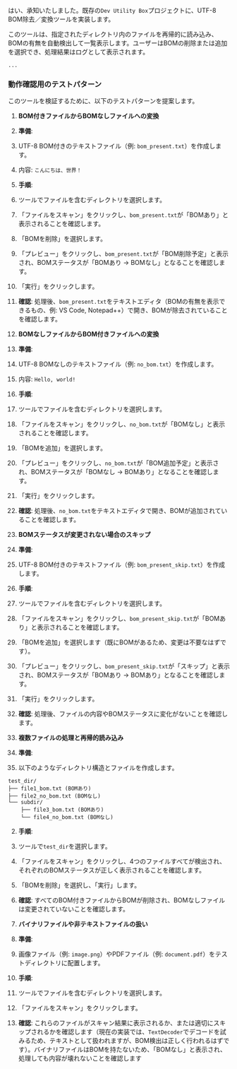 はい、承知いたしました。既存の`Dev Utility Box`プロジェクトに、UTF-8 BOM除去／変換ツールを実装します。

このツールは、指定されたディレクトリ内のファイルを再帰的に読み込み、BOMの有無を自動検出して一覧表示します。ユーザーはBOMの削除または追加を選択でき、処理結果はログとして表示されます。

```typescriptreact project="DevUtilityBox"
...
```

### 動作確認用のテストパターン

このツールを検証するために、以下のテストパターンを提案します。

1. **BOM付きファイルからBOMなしファイルへの変換**

1. **準備**:

1. UTF-8 BOM付きのテキストファイル（例: `bom_present.txt`）を作成します。
2. 内容: `こんにちは、世界！`



2. **手順**:

1. ツールでファイルを含むディレクトリを選択します。
2. 「ファイルをスキャン」をクリックし、`bom_present.txt`が「BOMあり」と表示されることを確認します。
3. 「BOMを削除」を選択します。
4. 「プレビュー」をクリックし、`bom_present.txt`が「BOM削除予定」と表示され、BOMステータスが「BOMあり → BOMなし」となることを確認します。
5. 「実行」をクリックします。



3. **確認**: 処理後、`bom_present.txt`をテキストエディタ（BOMの有無を表示できるもの、例: VS Code, Notepad++）で開き、BOMが除去されていることを確認します。



2. **BOMなしファイルからBOM付きファイルへの変換**

1. **準備**:

1. UTF-8 BOMなしのテキストファイル（例: `no_bom.txt`）を作成します。
2. 内容: `Hello, world!`



2. **手順**:

1. ツールでファイルを含むディレクトリを選択します。
2. 「ファイルをスキャン」をクリックし、`no_bom.txt`が「BOMなし」と表示されることを確認します。
3. 「BOMを追加」を選択します。
4. 「プレビュー」をクリックし、`no_bom.txt`が「BOM追加予定」と表示され、BOMステータスが「BOMなし → BOMあり」となることを確認します。
5. 「実行」をクリックします。



3. **確認**: 処理後、`no_bom.txt`をテキストエディタで開き、BOMが追加されていることを確認します。



3. **BOMステータスが変更されない場合のスキップ**

1. **準備**:

1. UTF-8 BOM付きのテキストファイル（例: `bom_present_skip.txt`）を作成します。



2. **手順**:

1. ツールでファイルを含むディレクトリを選択します。
2. 「ファイルをスキャン」をクリックし、`bom_present_skip.txt`が「BOMあり」と表示されることを確認します。
3. 「BOMを追加」を選択します（既にBOMがあるため、変更は不要なはずです）。
4. 「プレビュー」をクリックし、`bom_present_skip.txt`が「スキップ」と表示され、BOMステータスが「BOMあり → BOMあり」となることを確認します。
5. 「実行」をクリックします。



3. **確認**: 処理後、ファイルの内容やBOMステータスに変化がないことを確認します。



4. **複数ファイルの処理と再帰的読み込み**

1. **準備**:

1. 以下のようなディレクトリ構造とファイルを作成します。

```plaintext
test_dir/
├── file1_bom.txt (BOMあり)
├── file2_no_bom.txt (BOMなし)
└── subdir/
    ├── file3_bom.txt (BOMあり)
    └── file4_no_bom.txt (BOMなし)
```





2. **手順**:

1. ツールで`test_dir`を選択します。
2. 「ファイルをスキャン」をクリックし、4つのファイルすべてが検出され、それぞれのBOMステータスが正しく表示されることを確認します。
3. 「BOMを削除」を選択し、「実行」します。



3. **確認**: すべてのBOM付きファイルからBOMが削除され、BOMなしファイルは変更されていないことを確認します。



5. **バイナリファイルや非テキストファイルの扱い**

1. **準備**:

1. 画像ファイル（例: `image.png`）やPDFファイル（例: `document.pdf`）をテストディレクトリに配置します。



2. **手順**:

1. ツールでファイルを含むディレクトリを選択します。
2. 「ファイルをスキャン」をクリックします。



3. **確認**: これらのファイルがスキャン結果に表示されるか、または適切にスキップされるかを確認します（現在の実装では、`TextDecoder`でデコードを試みるため、テキストとして扱われますが、BOM検出は正しく行われるはずです）。バイナリファイルはBOMを持たないため、「BOMなし」と表示され、処理しても内容が壊れないことを確認します